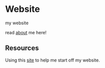 # Website
my website

read [about](/Website/about) me here!


## Resources
Using this [site](https://tomcam.github.io/least-github-pages/markdown-headers.html) to help me start off my website.
